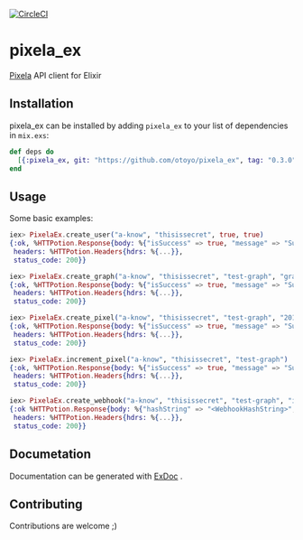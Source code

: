 [![CircleCI](https://circleci.com/gh/otoyo/pixela_ex/tree/master.svg?style=svg)](https://circleci.com/gh/otoyo/pixela_ex/tree/master)

# pixela\_ex

[Pixela](https://pixe.la/) API client for Elixir

## Installation

pixela\_ex can be installed by adding `pixela_ex` to your list of dependencies in `mix.exs`:

```elixir
def deps do
  [{:pixela_ex, git: "https://github.com/otoyo/pixela_ex", tag: "0.3.0"}]
end
```

## Usage

Some basic examples:

```elixir
iex> PixelaEx.create_user("a-know", "thisissecret", true, true)
{:ok, %HTTPotion.Response{body: %{"isSuccess" => true, "message" => "Success."},
 headers: %HTTPotion.Headers{hdrs: %{...}},
 status_code: 200}}

iex> PixelaEx.create_graph("a-know", "thisissecret", "test-graph", "graph-name", "commit", "int", "shibafu")
{:ok, %HTTPotion.Response{body: %{"isSuccess" => true, "message" => "Success."},
 headers: %HTTPotion.Headers{hdrs: %{...}},
 status_code: 200}}

iex> PixelaEx.create_pixel("a-know", "thisissecret", "test-graph", "20181020", "5")
{:ok, %HTTPotion.Response{body: %{"isSuccess" => true, "message" => "Success."},
 headers: %HTTPotion.Headers{hdrs: %{...}},
 status_code: 200}}

iex> PixelaEx.increment_pixel("a-know", "thisissecret", "test-graph")
{:ok, %HTTPotion.Response{body: %{"isSuccess" => true, "message" => "Success."},
 headers: %HTTPotion.Headers{hdrs: %{...}},
 status_code: 200}}

iex> PixelaEx.create_webhook("a-know", "thisissecret", "test-graph", "increment")
{:ok %HTTPotion.Response{body: %{"hashString" => "<WebhookHashString>", "isSuccess" => true, "message" => "Success."},
 headers: %HTTPotion.Headers{hdrs: %{...}},
 status_code: 200}}
```

## Documetation

Documentation can be generated with [ExDoc](https://github.com/elixir-lang/ex_doc) .

## Contributing

Contributions are welcome ;)

